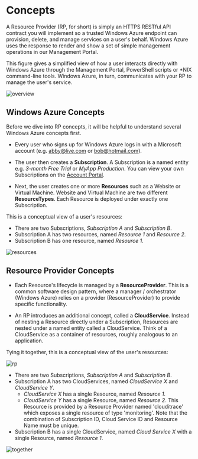 Concepts
===
A Resource Provider (RP, for short) is simply an HTTPS RESTful API contract you will implement so a trusted Windows Azure endpoint can provision, delete, and manage services on a user's behalf. Windows Azure uses the response to render and show a set of simple management operations in our Management Portal.

This figure gives a simplified view of how a user interacts directly with Windows Azure through the Management Portal, PowerShell scripts or *NIX command-line tools. Windows Azure, in turn, communicates with your RP to manage the user's service.

![overview](https://raw.github.com/WindowsAzure/azure-resource-provider-sdk/master/docs/images/arch-overview.png)


Windows Azure Concepts
---
Before we dive into RP concepts, it will be helpful to understand several Windows Azure concepts first. 

- Every user who signs up for Windows Azure logs in with a Microsoft account (e.g. abby@live.com or bob@hotmail.com).

- The user then creates a **Subscription**. A Subscription is a named entity e.g. _3-month Free Trial_ or _MyApp Production_. You can view your own Subscriptions on the [Account Portal](https://account.windowsazure.com).

- Next, the user creates one or more **Resources** such as a Website or Virtual Machine. Website and Virtual Machine are two different **ResourceTypes**. Each Resource is deployed under exactly one Subscription.

This is a conceptual view of a user's resources:

* There are two Subscriptions, _Subscription A_ and _Subscription B_.
* Subscription A has two resources, named _Resource 1_ and _Resource 2_.
* Subscription B has one resource, named _Resource 1_. 

![resources](https://raw.github.com/WindowsAzure/azure-resource-provider-sdk/master/docs/images/arch-resources.png)

Resource Provider Concepts
---
- Each Resource's lifecycle is managed by a **ResourceProvider**. This is a common software design pattern, where a manager / orchestrator (Windows Azure) relies on a provider (ResourceProvider) to provide specific functionality.

- An RP introduces an additional concept, called a **CloudService**. Instead of nesting a Resource directly under a Subscription, Resources are nested under a named entity called a CloudService. Think of a CloudService as a container of resources, roughly analogous to an application.

Tying it together, this is a conceptual view of the user's resources:

![rp](https://raw.github.com/WindowsAzure/azure-resource-provider-sdk/master/docs/images/arch-cloud-services.png)

* There are two Subscriptions, _Subscription A_ and _Subscription B_.
* Subscription A has two CloudServices, named _CloudService X_ and _CloudService Y_.
   * _CloudService X_ has a single Resource, named _Resource 1_.
   * _CloudService Y_ has a single Resource, named _Resource 2_. This Resource is provided by a Resource Provider named 'clouditrace' which exposes a single resource of type 'monitoring'. Note that the combination of Subscription ID, Cloud Service ID and Resource Name must be unique.
* Subscription B has a single CloudService, named _Cloud Service X_ with a single Resource, named _Resource 1_.

![together](https://raw.github.com/WindowsAzure/azure-resource-provider-sdk/master/docs/images/arch-together.png)